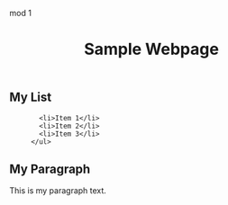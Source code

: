 mod 1 
<!DOCTYPE html>
<html lang="en">
<head>
    <meta charset="UTF-8">
    <meta http-equiv="X-UA-Compatible" content="IE=edge">
    <meta name="viewport" content="width=device-width, initial-scale=1.0">
    <title>Document</title>
</head>
<body>

  <header>
      <h1>Sample Webpage</h1>
  </header>

  <section>
      <h2>My List</h2>
      <ul>
        
        <li>Item 1</li>
        <li>Item 2</li>
        <li>Item 3</li>
      </ul>
  </section>

  <section>
      <h2>My Paragraph</h2>
         <p>This is my paragraph text.</p>  
  </section>
    
</body>
</html>
